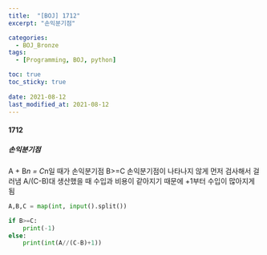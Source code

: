 ```yaml
---
title:  "[BOJ] 1712"
excerpt: "손익분기점"

categories:
  - BOJ_Bronze
tags:
  - [Programming, BOJ, python]

toc: true
toc_sticky: true
 
date: 2021-08-12
last_modified_at: 2021-08-12
---
```

#### 1712
##### 손익분기점
A + B*n = C*n일 때가 손익분기점
B>=C 손익분기점이 나타나지 않게 먼저 검사해서 걸러냄
A/(C-B)대 생산했을 때 수입과 비용이 같아지기 때문에 +1부터 수입이 많아지게 됨

```python
A,B,C = map(int, input().split())

if B>=C:
    print(-1)
else:
    print(int(A//(C-B)+1))
```